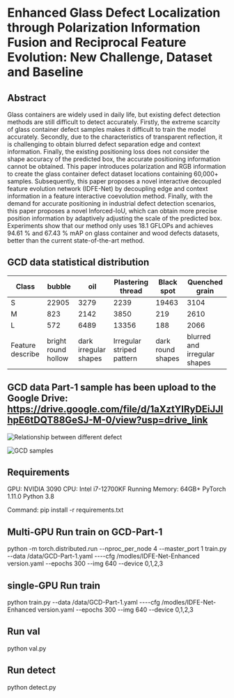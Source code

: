 ﻿# Enhanced Glass Defect Localization through Polarization Information Fusion and Reciprocal Feature Evolution: New Challenge, Dataset and Baseline

## Abstract
Glass containers are widely used in daily life, but existing defect detection methods are still difficult to detect accurately. Firstly, the extreme scarcity of glass container defect samples makes it difficult to train the model accurately. Secondly, due to the characteristics of transparent reflection, it is challenging to obtain blurred defect separation edge and context information. Finally, the existing positioning loss does not consider the shape accuracy of the predicted box, the accurate positioning information cannot be obtained. This paper introduces polarization and RGB information to create the glass container defect dataset locations containing 60,000+ samples. Subsequently, this paper proposes a novel interactive decoupled feature evolution network (IDFE-Net) by decoupling edge and context information in a feature interactive coevolution method. Finally, with the demand for accurate positioning in industrial defect detection scenarios, this paper proposes a novel Inforced-IoU, which can obtain more precise position information by adaptively adjusting the scale of the predicted box. Experiments show that our method only uses 18.1 GFLOPs and achieves 94.61 % and 67.43 % mAP on glass container and wood defects datasets, better than the current state-of-the-art method.


## GCD data statistical distribution
| Class            | bubble              | oil                   | Plastering thread         | Black spot        | Quenched grain               |
|------------------|---------------------|-----------------------|---------------------------|-------------------|------------------------------|
| S                | 22905               | 3279                  | 2239                      | 19463             | 3104                         |
| M                | 823                 | 2142                  | 3850                      | 219               | 2610                         |
| L                | 572                 | 6489                  | 13356                     | 188               | 2066                         |
| Feature describe | bright round hollow | dark irregular shapes | Irregular striped pattern | dark round shapes | blurred and irregular shapes |

## GCD data Part-1 sample has been upload to the Google Drive: https://drive.google.com/file/d/1aXztYIRyDEiJJlhpE6tDQT88GeSJ-M-0/view?usp=drive_link


![Relationship between different defect](https://github.com/hellozzk/GCD.github.io/blob/main/img/Rekationship.png#pic_center)

![GCD samples](https://github.com/hellozzk/GCD.github.io/blob/main/img/GCDsample.png#pic_center)

## Requirements
GPU: NVIDIA 3090   CPU: Intel i7-12700KF      Running Memory: 64GB+      PyTorch 1.11.0      Python 3.8

Command: pip install -r requirements.txt

## Multi-GPU Run train on GCD-Part-1

python -m torch.distributed.run --nproc_per_node 4 --master_port 1 train.py  --data /data/GCD-Part-1.yaml ----cfg /modles/IDFE-Net-Enhanced version.yaml --epochs 300 --img 640 --device 0,1,2,3

## single-GPU Run train

python train.py  --data /data/GCD-Part-1.yaml ----cfg /modles/IDFE-Net-Enhanced version.yaml --epochs 300 --img 640 --device 0,1,2,3

## Run val

python val.py

## Run detect

python detect.py
